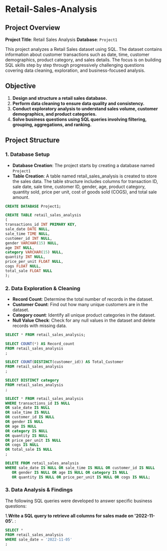 # Retail-Sales-Analysis

## Project Overview
**Project Title**: Retail Sales Analysis
**Database**: `Project1`

This project analyzes a Retail Sales dataset using SQL. The dataset contains information about customer transactions such as date, time, customer demographics, product category, and sales details. The focus is on building SQL skills step by step through  progressively challenging questions covering data cleaning, exploration, and business-focused analysis.

## Objective
1. **Design and structure a retail sales database.**
2. **Perform data cleaning to ensure data quality and consistency.**
3. **Conduct exploratory analysis to understand sales volume, customer demographics, and product categories.**
4. **Solve business questions using SQL queries involving filtering, grouping, aggregations, and ranking.**

## Project Structure

### 1. Database Setup 
 - **Database Creation**: The project starts by creating a database named `Project1`
 - **Table Creation**: A table named retail_sales_analysis is created to store the sales data. The table structure includes columns for transaction ID, sale date, sale time, customer ID, gender, age, product category, quantity sold, price per unit, cost of goods sold (COGS), and total sale amount.

```sql
CREATE DATABASE Project1;

CREATE TABLE retail_sales_analysis
(
transactions_id INT PRIMARY KEY,
sale_date DATE NULL,
sale_time TIME NULL,
customer_id INT NULL,
gender VARCHAR(15) NULL,
age INT NULL,
category VARCHAR(15) NULL,
quantity INT NULL,
price_per_unit FLOAT NULL,
cogs FLOAT NULL,
total_sale FLOAT NULL
);
```

### 2. Data Exploration & Cleaning
- **Record Count**: Determine the total number of records in the dataset.
- **Customer Count**: Find out how many unique customers are in the dataset.
- **Category count**: Identify all unique product categories in the dataset.
- **Null Value Check**: Check for any null values in the dataset and delete records with missing data.

```sql
SELECT * FROM retail_sales_analysis;

SELECT COUNT(*) AS Record_count
FROM retail_sales_analysis
;

SELECT COUNT(DISTINCT(customer_id)) AS Total_Customer 
FROM retail_sales_analysis
;

SELECT DISTINCT category 
FROM retail_sales_analysis
;

SELECT * FROM retail_sales_analysis
WHERE transactions_id IS NULL 
OR sale_date IS NULL 
OR sale_time IS NULL
OR customer_id IS NULL
OR gender IS NULL
OR age IS NULL
OR category IS NULL
OR quantity IS NULL
OR price_per_unit IS NULL
OR cogs IS NULL 
OR total_sale IS NULL
;

DELETE FROM retail_sales_analysis
WHERE sale_date IS NULL OR sale_time IS NULL OR customer_id IS NULL 
   OR gender IS NULL OR age IS NULL OR category IS NULL 
   OR quantity IS NULL OR price_per_unit IS NULL OR cogs IS NULL;

```

### 3. Data Analysis & Findings
The following SQL queries were developed to answer specific business questions:

1.**Write a SQL query to retrieve all columns for sales made on '2022-11-05'.** :
```sql
SELECT *
FROM retail_sales_analysis
WHERE sale_date = '2022-11-05'
;
```
